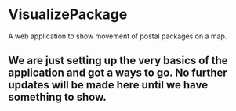 # VisualizePackage
A web application to show movement of postal packages on a map.
## We are just setting up the very basics of the application and got a ways to go. No further updates will be made here until we have something to show. 
